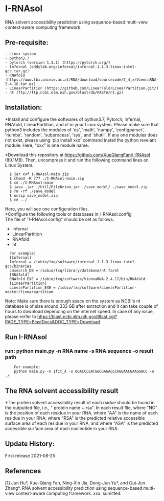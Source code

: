 # I-RNAsol
RNA solvent accessibility prediction using sequence-based multi-view context-aware computing framework

## Pre-requisite:  
    - Linux system
    - python3.7
    - pytorch (version 1.3.1) (https://pytorch.org/)
    - Infernal (eddylab.org/infernal/infernal-1.1.3-linux-intel-gcc.tar.gz)
    - RNAfold (https://www.tbi.univie.ac.at/RNA/download/sourcecode/2_4_x/ViennaRNA-2.4.18.tar.gz)
    - LinearPartition (https://github.com/LinearFold/LinearPartition.git/)
    - nt (ftp://ftp.ncbi.nlm.nih.gov/blast/db/FASTA/nt.gz)  
    

## Installation:

*Install and configure the softwares of python3.7, Pytorch, Infernal, RNAfold, LinearPartition, and nt in your Linux system. Please make sure that python3 includes the modules of 'os', 'math', 'numpy', 'configparser', 'numba', 'random', 'subprocess', 'sys', and 'shutil'. If any one modules does not exist, please using 'pip install xxx' command install the python revelant module. Here, "xxx" is one module name.

*Download this repository at https://github.com/XueQiangFan/I-RNAsol (80.1MB). Then, uncompress it and run the following command lines on Linux System.

~~~
  $ jar xvf I-RNAsol-main.zip
  $ chmod -R 777 ./I-RNAsol-main.zip
  $ cd ./I-RNAsol-main
  $ java -jar ./Util/FileUnion.jar ./save_model/ ./save_model.zip
  $ rm -rf ./save_model
  $ unzip save_model.zip 
  $ cd ../
~~~
Here, you will see one configuration files.   
*Configure the following tools or databases in I-RNAsol.config  
  The file of "I-RNAsol.config" should be set as follows:
- Infernal
- LinearPartition
- RNAfold
- nt
~~~
  For example:  
  [Infernal]
  Infernal = /iobio/fxq/software/infernal-1.1.3-linux-intel-gcc/binaries
  cmsearch_DB = /iobio/fxq/library/database/nt.fa/nt
  [RNAfold]
  RNAfold_EXE = /iobio/fxq/software/ViennaRNA-2.4.17/bin/RNAfold
  [LinearPartition]
  LinearPartition_EXE = /iobio/fxq/software/LinearPartition-master/linearpartition
~~~
Note: Make sure there is enough space on the system as NCBI's nt database is of size around 333 GB after extraction and it can take couple of hours to download depending on the internet speed. In case of any issue, please rerfer to https://blast.ncbi.nlm.nih.gov/Blast.cgi?PAGE_TYPE=BlastDocs&DOC_TYPE=Download

## Run I-RNAsol 
### run: python main.py -n RNA name -s RNA sequence -o result path
~~~
    For example:
    python main.py -n 1f1t_A -s GGACCCGACGGCGAGAGCCAGGAACGAAGGACC -o ./
~~~

## The RNA solvent accessibility result

*The protein solvent accessibility result of each rsidue should be found in the outputted file, i.e., " protein name +.rsa". In each result file, where "NO" is the position of each residue in your RNA, where "AA" is the name of each residue in your RNA, where "RSA" is the predicted relative accessible surface area of each residue in your RNA, and where "ASA" is the predicted accessible surface area of each nucleotide in your RNA.

## Update History:

First release 2021-08-25

## References

[1] Jun Hu*, Xue-Qiang Fan, Ning-Xin Jia, Dong-Jun Yu*, and Gui-Jun Zhang*. RNA solvent accessibility prediction using sequence-based multi-view context-aware computing framework. xxx. sumitted.
